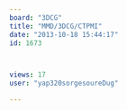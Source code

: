 ```yaml
---
board: "3DCG"
title: "MMD/3DCG/CTPMI"
date: "2013-10-18 15:44:17"
id: 1673



views: 17
user: "yap320sorgesoureDug"

---
```

